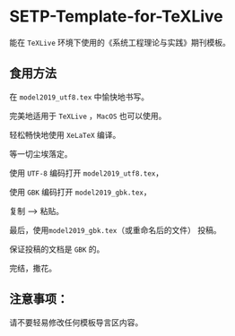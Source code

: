 # SETP-Template-for-TeXLive
能在 `TeXLive` 环境下使用的《系统工程理论与实践》期刊模板。



## 食用方法

在 `model2019_utf8.tex` 中愉快地书写。



完美地适用于 `TeXLive` ，`MacOS` 也可以使用。



轻松畅快地使用 `XeLaTeX` 编译。



等一切尘埃落定。



使用 `UTF-8` 编码打开 `model2019_utf8.tex`，

使用 `GBK` 编码打开 `model2019_gbk.tex`，

复制 --> 粘贴。



最后，使用`model2019_gbk.tex`（或重命名后的文件） 投稿。

保证投稿的文档是 `GBK` 的。



完结，撒花。



## 注意事项：

请不要轻易修改任何模板导言区内容。

